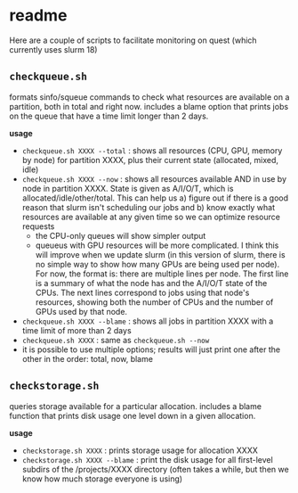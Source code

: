 # readme

Here are a couple of scripts to facilitate monitoring on quest (which currently uses slurm 18)

## `checkqueue.sh`

formats sinfo/squeue commands to check what resources are available on a partition, both in total and right now. includes a blame option that prints jobs on the queue that have a time limit longer than 2 days.

**usage**

- `checkqueue.sh XXXX --total` : shows all resources (CPU, GPU, memory by node) for partition XXXX, plus their current state (allocated, mixed, idle)
- `checkqueue.sh XXXX --now` : shows all resources available AND in use by node in partition XXXX. State is given as A/I/O/T, which is allocated/idle/other/total. This can help us a) figure out if there is a good reason that slurm isn't scheduling our jobs and b) know exactly what resources are available at any given time so we can optimize resource requests
    - the CPU-only queues will show simpler output
    - queueus with GPU resources will be more complicated. I think this will improve when we update slurm (in this version of slurm, there is no simple way to show how many GPUs are being used per node). For now, the format is: there are multiple lines per node. The first line is a summary of what the node has and the A/I/O/T state of the CPUs. The next lines correspond to jobs using that node's resources, showing both the number of CPUs and the number of GPUs used by that node. 
- `checkqueue.sh XXXX --blame` : shows all jobs in partition XXXX with a time limit of more than 2 days
- `checkqueue.sh XXXX` : same as `checkqueue.sh --now`
- it is possible to use multiple options; results will just print one after the other in the order: total, now, blame

## `checkstorage.sh`

queries storage available for a particular allocation. includes a blame function that prints disk usage one level down in a given allocation. 

**usage**

- `checkstorage.sh XXXX` : prints storage usage for allocation XXXX
- `checkstorage.sh XXXX --blame` : print the disk usage for all first-level subdirs of the /projects/XXXX directory (often takes a while, but then we know how much storage everyone is using)

